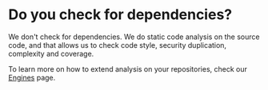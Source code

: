 # Do you check for dependencies?

We don't check for dependencies. We do static code analysis on the source code, and that allows us to check code style, security duplication, complexity and coverage. 

To learn more on how to extend analysis on your repositories, check our [Engines](https://support.codacy.com/hc/en-us/articles/213632009-Engines) page.
